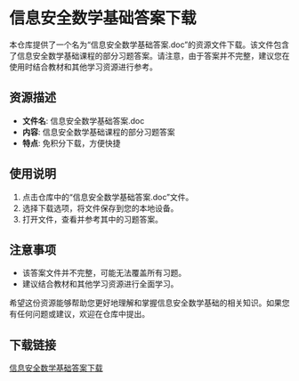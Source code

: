 # 信息安全数学基础答案下载

本仓库提供了一个名为“信息安全数学基础答案.doc”的资源文件下载。该文件包含了信息安全数学基础课程的部分习题答案。请注意，由于答案并不完整，建议您在使用时结合教材和其他学习资源进行参考。

## 资源描述

- **文件名**: 信息安全数学基础答案.doc
- **内容**: 信息安全数学基础课程的部分习题答案
- **特点**: 免积分下载，方便快捷

## 使用说明

1. 点击仓库中的“信息安全数学基础答案.doc”文件。
2. 选择下载选项，将文件保存到您的本地设备。
3. 打开文件，查看并参考其中的习题答案。

## 注意事项

- 该答案文件并不完整，可能无法覆盖所有习题。
- 建议结合教材和其他学习资源进行全面学习。

希望这份资源能够帮助您更好地理解和掌握信息安全数学基础的相关知识。如果您有任何问题或建议，欢迎在仓库中提出。

## 下载链接

[信息安全数学基础答案下载](https://pan.quark.cn/s/2fd3bb8497a3)